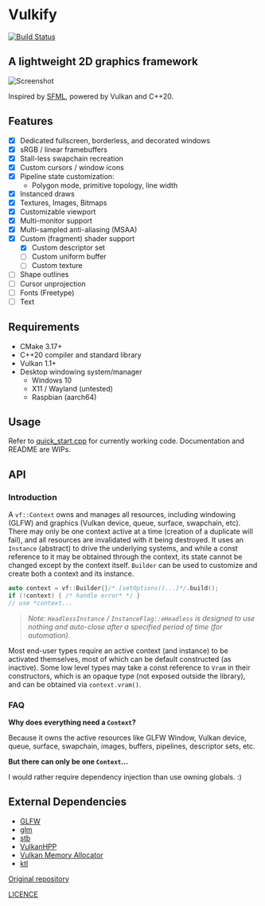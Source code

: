 # Vulkify

[![Build Status](https://github.com/vulkify/vulkify/actions/workflows/ci.yml/badge.svg)](https://github.com/vulkify/vulkify/actions/workflows/ci.yml)

## A lightweight 2D graphics framework

![Screenshot](docs/screenshot.png)

Inspired by [SFML](https://github.com/SFML/SFML), powered by Vulkan and C++20.

## Features

- [x] Dedicated fullscreen, borderless, and decorated windows
- [x] sRGB / linear framebuffers
- [x] Stall-less swapchain recreation
- [x] Custom cursors / window icons
- [x] Pipeline state customization: 
  - Polygon mode, primitive topology, line width
- [x] Instanced draws
- [x] Textures, Images, Bitmaps
- [x] Customizable viewport
- [x] Multi-monitor support
- [x] Multi-sampled anti-aliasing (MSAA)
- [x] Custom (fragment) shader support
  - [x] Custom descriptor set
  - [ ] Custom uniform buffer
  - [ ] Custom texture
- [ ] Shape outlines
- [ ] Cursor unprojection
- [ ] Fonts (Freetype)
- [ ] Text

## Requirements

- CMake 3.17+
- C++20 compiler and standard library
- Vulkan 1.1+
- Desktop windowing system/manager
  - Windows 10
  - X11 / Wayland (untested)
  - Raspbian (aarch64)

## Usage

Refer to [quick_start.cpp](examples/quick_start.cpp) for currently working code. Documentation and README are WIPs.

## API

### Introduction

A `vf::Context` owns and manages all resources, including windowing (GLFW) and graphics (Vulkan device, queue, surface, swapchain, etc). There may only be one context active at a time (creation of a duplicate will fail), and all resources are invalidated with it being destroyed. It uses an `Instance` (abstract) to drive the underlying systems, and while a const reference to it may be obtained through the context, its state cannot be changed except by the context itself. `Builder` can be used to customize and create both a context and its instance.

```cpp
auto context = vf::Builder{}/*.[setOptions()...]*/.build();
if (!context) { /* handle error* */ }
// use *context...
```

>_*Note:* `HeadlessInstance` / `InstanceFlag::eHeadless` is designed to use nothing and auto-close after a specified period of time (for automation)._

Most end-user types require an active context (and instance) to be activated themselves, most of which can be default constructed (as inactive). Some low level types may take a const reference to `Vram` in their constructors, which is an opaque type (not exposed outside the library), and can be obtained via `context.vram()`.

### FAQ

**Why does everything need a `Context`?**

Because it owns the active resources like GLFW Window, Vulkan device, queue, surface, swapchain, images, buffers, pipelines, descriptor sets, etc.

**But there can only be one `Context`...**

I would rather require dependency injection than use owning globals. :)

## External Dependencies

- [GLFW](https://github.com/glfw/glfw)
- [glm](https://github.com/g-truc/glm)
- [stb](https://github.com/nothings/stb)
- [VulkanHPP](https://github.com/KhronosGroup/Vulkan-Hpp)
- [Vulkan Memory Allocator](https://github.com/GPUOpen-LibrariesAndSDKs/VulkanMemoryAllocator)
- [ktl](https://github.com/karnkaul/ktl)

[Original repository](https://github.com/vulkify/vulkify)

[LICENCE](LICENSE)
